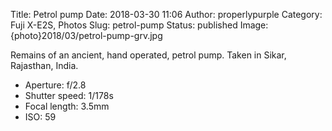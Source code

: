 Title: Petrol pump
Date: 2018-03-30 11:06
Author: properlypurple
Category: Fuji X-E2S, Photos
Slug: petrol-pump
Status: published
Image: {photo}2018/03/petrol-pump-grv.jpg

Remains of an ancient, hand operated, petrol pump. Taken in Sikar, Rajasthan, India.

-   Aperture: f/2.8
-   Shutter speed: 1/178s
-   Focal length: 3.5mm
-   ISO: 59
